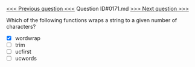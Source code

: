 [<<< Previous question <<<](0170.md)  Question ID#0171.md  [>>> Next question >>>](0172.md) 

Which of the following functions wraps a string to a given number of characters?

- [x] wordwrap
- [ ] trim
- [ ] ucfirst
- [ ] ucwords
